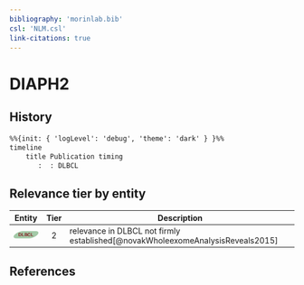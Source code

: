 ```yaml
---
bibliography: 'morinlab.bib'
csl: 'NLM.csl'
link-citations: true
---
```


# DIAPH2

## History

```mermaid
%%{init: { 'logLevel': 'debug', 'theme': 'dark' } }%%
timeline
    title Publication timing
       :  : DLBCL
```


## Relevance tier by entity

|Entity|Tier|Description|
|:------:|:----:|--------------------------------------|
|![DLBCL](images/icons/DLBCL_tier2.png)|2|relevance in DLBCL not firmly established[@novakWholeexomeAnalysisReveals2015]|





## References


